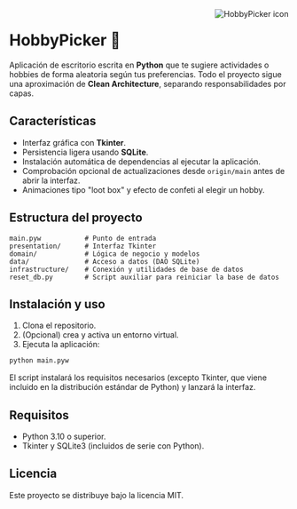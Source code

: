 <img src="https://via.placeholder.com/100" alt="HobbyPicker icon" align="right" />

# HobbyPicker 🎯

Aplicación de escritorio escrita en **Python** que te sugiere actividades o hobbies de forma aleatoria según tus preferencias. Todo el proyecto sigue una aproximación de **Clean Architecture**, separando responsabilidades por capas.

## Características

- Interfaz gráfica con **Tkinter**.
- Persistencia ligera usando **SQLite**.
- Instalación automática de dependencias al ejecutar la aplicación.
- Comprobación opcional de actualizaciones desde `origin/main` antes de abrir la interfaz.
- Animaciones tipo "loot box" y efecto de confeti al elegir un hobby.

## Estructura del proyecto

```
main.pyw           # Punto de entrada
presentation/      # Interfaz Tkinter
domain/            # Lógica de negocio y modelos
data/              # Acceso a datos (DAO SQLite)
infrastructure/    # Conexión y utilidades de base de datos
reset_db.py        # Script auxiliar para reiniciar la base de datos
```

## Instalación y uso

1. Clona el repositorio.
2. (Opcional) crea y activa un entorno virtual.
3. Ejecuta la aplicación:

```bash
python main.pyw
```

El script instalará los requisitos necesarios (excepto Tkinter, que viene incluido en la distribución estándar de Python) y lanzará la interfaz.

## Requisitos

- Python 3.10 o superior.
- Tkinter y SQLite3 (incluidos de serie con Python).

## Licencia

Este proyecto se distribuye bajo la licencia MIT.
